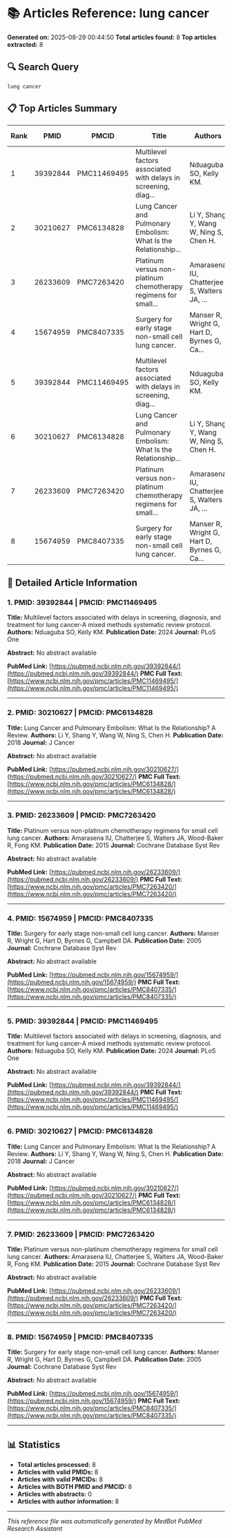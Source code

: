 # 📚 Articles Reference: lung cancer
**Generated on:** 2025-08-29 00:44:50
**Total articles found:** 8
**Top articles extracted:** 8

## 🔍 Search Query
`lung cancer`

## 📋 Top Articles Summary
| Rank | PMID | PMCID | Title | Authors | Publication Date | Journal |
|------|------|-------|-------|---------|------------------|---------|
| 1 | 39392844 | PMC11469495 | Multilevel factors associated with delays in screening, diag... | Nduaguba SO, Kelly KM. | 2024 | PLoS One |
| 2 | 30210627 | PMC6134828 | Lung Cancer and Pulmonary Embolism: What Is the Relationship... | Li Y, Shang Y, Wang W, Ning S, Chen H. | 2018 | J Cancer |
| 3 | 26233609 | PMC7263420 | Platinum versus non-platinum chemotherapy regimens for small... | Amarasena IU, Chatterjee S, Walters JA, ... | 2015 | Cochrane Database Syst Rev |
| 4 | 15674959 | PMC8407335 | Surgery for early stage non-small cell lung cancer. | Manser R, Wright G, Hart D, Byrnes G, Ca... | 2005 | Cochrane Database Syst Rev |
| 5 | 39392844 | PMC11469495 | Multilevel factors associated with delays in screening, diag... | Nduaguba SO, Kelly KM. | 2024 | PLoS One |
| 6 | 30210627 | PMC6134828 | Lung Cancer and Pulmonary Embolism: What Is the Relationship... | Li Y, Shang Y, Wang W, Ning S, Chen H. | 2018 | J Cancer |
| 7 | 26233609 | PMC7263420 | Platinum versus non-platinum chemotherapy regimens for small... | Amarasena IU, Chatterjee S, Walters JA, ... | 2015 | Cochrane Database Syst Rev |
| 8 | 15674959 | PMC8407335 | Surgery for early stage non-small cell lung cancer. | Manser R, Wright G, Hart D, Byrnes G, Ca... | 2005 | Cochrane Database Syst Rev |

## 📄 Detailed Article Information
### 1. PMID: 39392844 | PMCID: PMC11469495
**Title:** Multilevel factors associated with delays in screening, diagnosis, and treatment for lung cancer-A mixed methods systematic review protocol.
**Authors:** Nduaguba SO, Kelly KM.
**Publication Date:** 2024
**Journal:** PLoS One

**Abstract:**
No abstract available

**PubMed Link:** [https://pubmed.ncbi.nlm.nih.gov/39392844/](https://pubmed.ncbi.nlm.nih.gov/39392844/)
**PMC Full Text:** [https://www.ncbi.nlm.nih.gov/pmc/articles/PMC11469495/](https://www.ncbi.nlm.nih.gov/pmc/articles/PMC11469495/)

---

### 2. PMID: 30210627 | PMCID: PMC6134828
**Title:** Lung Cancer and Pulmonary Embolism: What Is the Relationship? A Review.
**Authors:** Li Y, Shang Y, Wang W, Ning S, Chen H.
**Publication Date:** 2018
**Journal:** J Cancer

**Abstract:**
No abstract available

**PubMed Link:** [https://pubmed.ncbi.nlm.nih.gov/30210627/](https://pubmed.ncbi.nlm.nih.gov/30210627/)
**PMC Full Text:** [https://www.ncbi.nlm.nih.gov/pmc/articles/PMC6134828/](https://www.ncbi.nlm.nih.gov/pmc/articles/PMC6134828/)

---

### 3. PMID: 26233609 | PMCID: PMC7263420
**Title:** Platinum versus non-platinum chemotherapy regimens for small cell lung cancer.
**Authors:** Amarasena IU, Chatterjee S, Walters JA, Wood-Baker R, Fong KM.
**Publication Date:** 2015
**Journal:** Cochrane Database Syst Rev

**Abstract:**
No abstract available

**PubMed Link:** [https://pubmed.ncbi.nlm.nih.gov/26233609/](https://pubmed.ncbi.nlm.nih.gov/26233609/)
**PMC Full Text:** [https://www.ncbi.nlm.nih.gov/pmc/articles/PMC7263420/](https://www.ncbi.nlm.nih.gov/pmc/articles/PMC7263420/)

---

### 4. PMID: 15674959 | PMCID: PMC8407335
**Title:** Surgery for early stage non-small cell lung cancer.
**Authors:** Manser R, Wright G, Hart D, Byrnes G, Campbell DA.
**Publication Date:** 2005
**Journal:** Cochrane Database Syst Rev

**Abstract:**
No abstract available

**PubMed Link:** [https://pubmed.ncbi.nlm.nih.gov/15674959/](https://pubmed.ncbi.nlm.nih.gov/15674959/)
**PMC Full Text:** [https://www.ncbi.nlm.nih.gov/pmc/articles/PMC8407335/](https://www.ncbi.nlm.nih.gov/pmc/articles/PMC8407335/)

---

### 5. PMID: 39392844 | PMCID: PMC11469495
**Title:** Multilevel factors associated with delays in screening, diagnosis, and treatment for lung cancer-A mixed methods systematic review protocol.
**Authors:** Nduaguba SO, Kelly KM.
**Publication Date:** 2024
**Journal:** PLoS One

**Abstract:**
No abstract available

**PubMed Link:** [https://pubmed.ncbi.nlm.nih.gov/39392844/](https://pubmed.ncbi.nlm.nih.gov/39392844/)
**PMC Full Text:** [https://www.ncbi.nlm.nih.gov/pmc/articles/PMC11469495/](https://www.ncbi.nlm.nih.gov/pmc/articles/PMC11469495/)

---

### 6. PMID: 30210627 | PMCID: PMC6134828
**Title:** Lung Cancer and Pulmonary Embolism: What Is the Relationship? A Review.
**Authors:** Li Y, Shang Y, Wang W, Ning S, Chen H.
**Publication Date:** 2018
**Journal:** J Cancer

**Abstract:**
No abstract available

**PubMed Link:** [https://pubmed.ncbi.nlm.nih.gov/30210627/](https://pubmed.ncbi.nlm.nih.gov/30210627/)
**PMC Full Text:** [https://www.ncbi.nlm.nih.gov/pmc/articles/PMC6134828/](https://www.ncbi.nlm.nih.gov/pmc/articles/PMC6134828/)

---

### 7. PMID: 26233609 | PMCID: PMC7263420
**Title:** Platinum versus non-platinum chemotherapy regimens for small cell lung cancer.
**Authors:** Amarasena IU, Chatterjee S, Walters JA, Wood-Baker R, Fong KM.
**Publication Date:** 2015
**Journal:** Cochrane Database Syst Rev

**Abstract:**
No abstract available

**PubMed Link:** [https://pubmed.ncbi.nlm.nih.gov/26233609/](https://pubmed.ncbi.nlm.nih.gov/26233609/)
**PMC Full Text:** [https://www.ncbi.nlm.nih.gov/pmc/articles/PMC7263420/](https://www.ncbi.nlm.nih.gov/pmc/articles/PMC7263420/)

---

### 8. PMID: 15674959 | PMCID: PMC8407335
**Title:** Surgery for early stage non-small cell lung cancer.
**Authors:** Manser R, Wright G, Hart D, Byrnes G, Campbell DA.
**Publication Date:** 2005
**Journal:** Cochrane Database Syst Rev

**Abstract:**
No abstract available

**PubMed Link:** [https://pubmed.ncbi.nlm.nih.gov/15674959/](https://pubmed.ncbi.nlm.nih.gov/15674959/)
**PMC Full Text:** [https://www.ncbi.nlm.nih.gov/pmc/articles/PMC8407335/](https://www.ncbi.nlm.nih.gov/pmc/articles/PMC8407335/)

---

## 📊 Statistics
- **Total articles processed:** 8
- **Articles with valid PMIDs:** 8
- **Articles with valid PMCIDs:** 8
- **Articles with BOTH PMID and PMCID:** 8
- **Articles with abstracts:** 0
- **Articles with author information:** 8

---
*This reference file was automatically generated by MedBot PubMed Research Assistant*